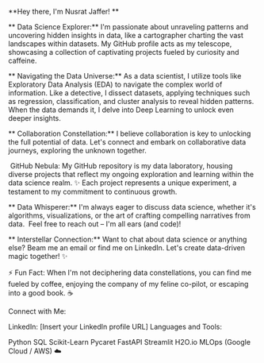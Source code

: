 **Hey there, I'm Nusrat Jaffer! **

** Data Science Explorer:** I'm passionate about unraveling patterns and uncovering hidden insights in data, like a cartographer charting the vast landscapes within datasets.  My GitHub profile acts as my telescope, showcasing a collection of captivating projects fueled by curiosity and caffeine.

** Navigating the Data Universe:** As a data scientist, I utilize tools like Exploratory Data Analysis (EDA) to navigate the complex world of information.  Like a detective, I dissect datasets, applying techniques such as regression, classification, and cluster analysis to reveal hidden patterns. When the data demands it, I delve into Deep Learning to unlock even deeper insights.

** Collaboration Constellation:** I believe collaboration is key to unlocking the full potential of data. Let's connect and embark on collaborative data journeys, exploring the unknown together.

‍ GitHub Nebula: My GitHub repository is my data laboratory, housing diverse projects that reflect my ongoing exploration and learning within the data science realm. ✨ Each project represents a unique experiment, a testament to my commitment to continuous growth.

** Data Whisperer:** I'm always eager to discuss data science, whether it's algorithms, visualizations, or the art of crafting compelling narratives from data. ️ Feel free to reach out – I'm all ears (and code)!

** Interstellar Connection:** Want to chat about data science or anything else? Beam me an email or find me on LinkedIn. Let's create data-driven magic together! ✨

⚡ Fun Fact: When I'm not deciphering data constellations, you can find me fueled by coffee, enjoying the company of my feline co-pilot, or escaping into a good book. ☕️

Connect with Me:

LinkedIn: [Insert your LinkedIn profile URL]
Languages and Tools:

Python
SQL
Scikit-Learn
Pycaret
FastAPI
Streamlit
H2O.io
MLOps (Google Cloud / AWS) ☁️
